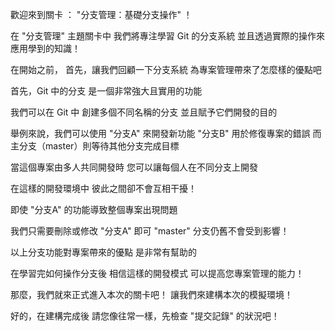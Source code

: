 歡迎來到關卡 ：
"分支管理：基礎分支操作" ！

在 "分支管理" 主題關卡中
我們將專注學習 Git 的分支系統
並且透過實際的操作來應用學到的知識！

在開始之前，
首先，讓我們回顧一下分支系統
為專案管理帶來了怎麼樣的優點吧

首先，Git 中的分支
是一個非常強大且實用的功能

我們可以在 Git 中
創建多個不同名稱的分支
並且賦予它們開發的目的

舉例來說，我們可以使用 "分支A" 來開發新功能
"分支B" 用於修復專案的錯誤
而主分支（master）則等待其他分支完成目標

當這個專案由多人共同開發時
您可以讓每個人在不同分支上開發

在這樣的開發環境中
彼此之間卻不會互相干擾！

即使 "分支A" 的功能導致整個專案出現問題

我們只需要刪除或修改 "分支A" 即可
"master" 分支仍舊不會受到影響！

以上分支功能對專案帶來的優點
是非常有幫助的

在學習完如何操作分支後
相信這樣的開發模式
可以提高您專案管理的能力！

那麼，我們就來正式進入本次的關卡吧！
讓我們來建構本次的模擬環境！

好的，在建構完成後
請您像往常一樣，先檢查 "提交記錄" 的狀況吧！


